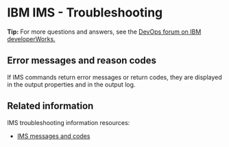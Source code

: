 
# IBM IMS - Troubleshooting

**Tip:** For more questions and answers, see the [DevOps forum on IBM developerWorks.](https://community.ibm.com/community/user/wasdevops/urbancode-discussion)

## Error messages and reason codes

If IMS commands return error messages or return codes, they are displayed in the output properties and in the output log.

## Related information

IMS troubleshooting information resources:

* [IMS messages and codes](http://www-01.ibm.com/support/knowledgecenter/SSEPH2_13.1.0/com.ibm.ims13.doc.msgs/common/mc.htm)
